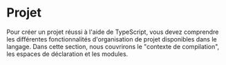 # Projet

Pour créer un projet réussi à l'aide de TypeScript, vous devez comprendre les différentes fonctionnalités d'organisation de projet disponibles dans le langage. Dans cette section, nous couvrirons le "contexte de compilation", les espaces de déclaration et les modules.
